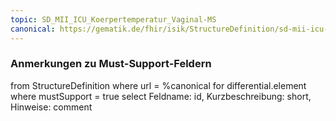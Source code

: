 ```yaml
---
topic: SD_MII_ICU_Koerpertemperatur_Vaginal-MS
canonical: https://gematik.de/fhir/isik/StructureDefinition/sd-mii-icu-koerpertemperatur-vaginal
---
```


### Anmerkungen zu Must-Support-Feldern

<fql>
from
	StructureDefinition
where 
    url = %canonical
for differential.element
where mustSupport = true
select
	Feldname: id, Kurzbeschreibung: short, Hinweise: comment
</fql>

